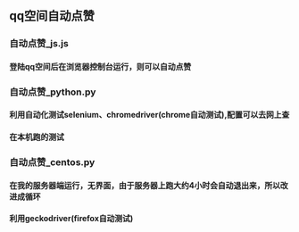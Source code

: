 ## qq空间自动点赞

### 自动点赞_js.js
#### 登陆qq空间后在浏览器控制台运行，则可以自动点赞

### 自动点赞_python.py

#### 利用自动化测试selenium、chromedriver(chrome自动测试),配置可以去网上查

#### 在本机跑的测试

### 自动点赞_centos.py

#### 在我的服务器端运行，无界面，由于服务器上跑大约4小时会自动退出来，所以改进成循环

#### 利用geckodriver(firefox自动测试)